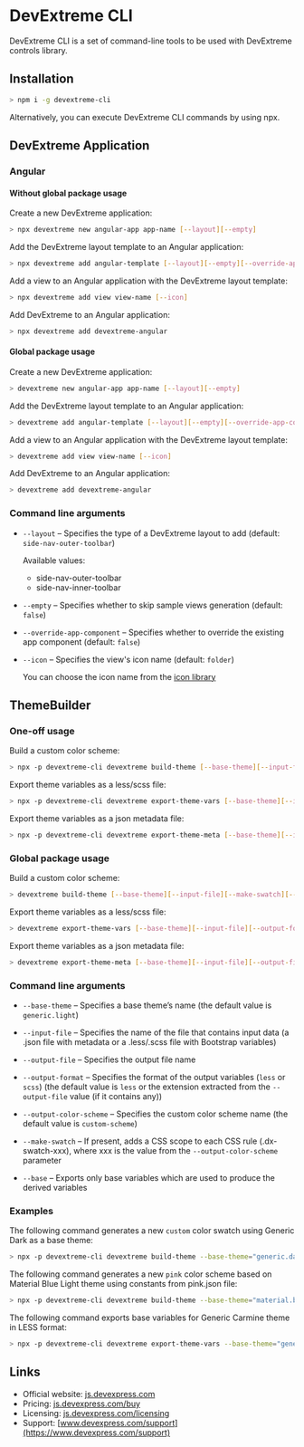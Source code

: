 # DevExtreme CLI

DevExtreme CLI is a set of command-line tools to be used with DevExtreme controls library.

## Installation

```bash
> npm i -g devextreme-cli
```

Alternatively, you can execute DevExtreme CLI commands by using npx.

## DevExtreme Application

### Angular

#### Without global package usage

Create a new DevExtreme application:
```bash
> npx devextreme new angular-app app-name [--layout][--empty]
```

Add the DevExtreme layout template to an Angular application:
```bash
> npx devextreme add angular-template [--layout][--empty][--override-app-component]
```

Add a view to an Angular application with the DevExtreme layout template:
```bash
> npx devextreme add view view-name [--icon]
```

Add DevExtreme to an Angular application:
```bash
> npx devextreme add devextreme-angular
```

#### Global package usage

Create a new DevExtreme application:
```bash
> devextreme new angular-app app-name [--layout][--empty]
```

Add the DevExtreme layout template to an Angular application:
```bash
> devextreme add angular-template [--layout][--empty][--override-app-component]
```

Add a view to an Angular application with the DevExtreme layout template:
```bash
> devextreme add view view-name [--icon]
```

Add DevExtreme to an Angular application:
```bash
> devextreme add devextreme-angular
```

### Command line arguments

* `--layout` – Specifies the type of a DevExtreme layout to add (default: `side-nav-outer-toolbar`)

  Available values:
  
  * side-nav-outer-toolbar
  * side-nav-inner-toolbar

* `--empty` – Specifies whether to skip sample views generation (default: `false`)

* `--override-app-component` – Specifies whether to override the existing app component (default: `false`)

* `--icon` – Specifies the view's icon name (default: `folder`)

  You can choose the icon name from the [icon library](https://js.devexpress.com/Documentation/Guide/Themes/Icon_Library/)


## ThemeBuilder

### One-off usage

Build a custom color scheme:
```bash 
> npx -p devextreme-cli devextreme build-theme [--base-theme][--input-file][--make-swatch][--output-file][--output-color-scheme]
```

Export theme variables as a less/scss file:
```bash
> npx -p devextreme-cli devextreme export-theme-vars [--base-theme][--input-file][--output-format][--output-file][--base]
```

Export theme variables as a json metadata file:
```bash
> npx -p devextreme-cli devextreme export-theme-meta [--base-theme][--input-file][--output-file][--base]
```


### Global package usage

Build a custom color scheme:
```bash 
> devextreme build-theme [--base-theme][--input-file][--make-swatch][--output-file][--output-color-scheme][--help]
```

Export theme variables as a less/scss file:
```bash
> devextreme export-theme-vars [--base-theme][--input-file][--output-format][--output-file][--base][--help]
```

Export theme variables as a json metadata file:
```bash
> devextreme export-theme-meta [--base-theme][--input-file][--output-file][--base][--help]
```


### Command line arguments

* `--base-theme` – Specifies a base theme’s name (the default value is `generic.light`) 

* `--input-file` – Specifies the name of the file that contains input data (a .json file with metadata or a .less/.scss file with Bootstrap variables)

* `--output-file` – Specifies the output file name

* `--output-format` – Specifies the format of the output variables (`less` or `scss`) (the default value is `less` or the extension extracted from the `--output-file` value (if it contains any))

* `--output-color-scheme` – Specifies the custom color scheme name (the default value is `custom-scheme`)

* `--make-swatch` – If present, adds a CSS scope to each CSS rule (.dx-swatch-xxx), where xxx is the value from the `--output-color-scheme` parameter

* `--base` – Exports only base variables which are used to produce the derived variables


### Examples

The following command generates a new `custom` color swatch using Generic Dark as a base theme:
```bash 
> npx -p devextreme-cli devextreme build-theme --base-theme="generic.dark" --make-swatch --output-color-scheme="custom"
```

The following command generates a new `pink` color scheme based on Material Blue Light theme using constants from pink.json file:
```bash 
> npx -p devextreme-cli devextreme build-theme --base-theme="material.blue.light" --input-file="pink.json" --output-color-scheme="pink"
```

The following command exports base variables for Generic Carmine theme in LESS format:
```bash 
> npx -p devextreme-cli devextreme export-theme-vars --base-theme="generic.carmine" --output-format="less" --base 
```

## Links

- Official website: [js.devexpress.com](https://js.devexpress.com)
- Pricing: [js.devexpress.com/buy](https://js.devexpress.com/Buy)
- Licensing: [js.devexpress.com/licensing](https://js.devexpress.com/Licensing)
- Support: [www.devexpress.com/support](https://www.devexpress.com/support) 
